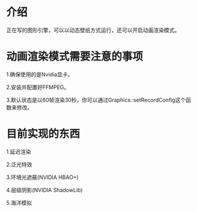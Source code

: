 # 介绍
正在写的图形引擎，可以以动态壁纸方式运行，还可以开启动画渲染模式。

# 动画渲染模式需要注意的事项
1.确保使用的是Nvidia显卡。

2.安装并配置好FFMPEG。

3.默认状态是以60帧渲染30秒，你可以通过Graphics::setRecordConfig这个函数来修改。

# 目前实现的东西
1.延迟渲染

2.泛光特效

3.环境光遮蔽(NVIDIA HBAO+)

4.层级阴影(NVIDIA ShadowLib)

5.海洋模拟